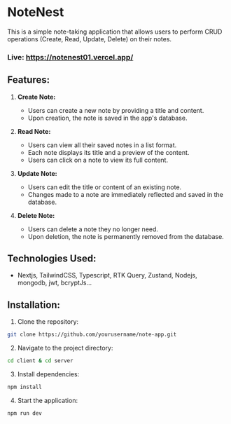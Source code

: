 # NoteNest

This is a simple note-taking application that allows users to perform CRUD operations (Create, Read, Update, Delete) on their notes.

### Live: https://notenest01.vercel.app/

## Features:

1. **Create Note:**

   - Users can create a new note by providing a title and content.
   - Upon creation, the note is saved in the app's database.

2. **Read Note:**

   - Users can view all their saved notes in a list format.
   - Each note displays its title and a preview of the content.
   - Users can click on a note to view its full content.

3. **Update Note:**

   - Users can edit the title or content of an existing note.
   - Changes made to a note are immediately reflected and saved in the database.

4. **Delete Note:**
   - Users can delete a note they no longer need.
   - Upon deletion, the note is permanently removed from the database.

## Technologies Used:

- Nextjs, TailwindCSS, Typescript, RTK Query, Zustand, Nodejs, mongodb, jwt, bcryptJs...

## Installation:

1. Clone the repository:

```bash
git clone https://github.com/yourusername/note-app.git
```

2. Navigate to the project directory:

```bash
cd client & cd server
```

3. Install dependencies:

```bash
npm install
```

4. Start the application:

```bash
npm run dev
```
